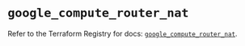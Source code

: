 # `google_compute_router_nat`

Refer to the Terraform Registry for docs: [`google_compute_router_nat`](https://registry.terraform.io/providers/hashicorp/google/5.19.0/docs/resources/compute_router_nat).
